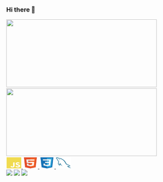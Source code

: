 ### Hi there 👋

<!--
**RafaBSilvaDev/RafaBsilvaDev** is a ✨ _special_ ✨ repository because its `README.md` (this file) appears on your GitHub profile.

Here are some ideas to get you started:

- 🔭 I’m currently working on ...
- 🌱 I’m currently learning ...
- 👯 I’m looking to collaborate on ...
- 🤔 I’m looking for help with ...
- 💬 Ask me about ...
- 📫 How to reach me: ...
- 😄 Pronouns: ...
- ⚡ Fun fact: ...
-->
<div>
  <a href="https://github.com/RafaBSilvaDev">
  <img height="180em" width="400em" src="https://github-readme-stats.vercel.app/api?username=RafaBsilvaDev&show_icons=true&theme=merko&include_all_commits=true&count_private=true"/>
  <img height="180em" width="400em" src="https://github-readme-stats.vercel.app/api/top-langs/?username=RafaBsilvaDev&layout=compact&langs_count=7&theme=merko"/>
</div>
  
  <img  alt="Rafa-Js" height="30" width="40" src="https://raw.githubusercontent.com/devicons/devicon/master/icons/javascript/javascript-plain.svg">
  <img alt="Rafa-HTML" height="30" width="40" src="https://raw.githubusercontent.com/devicons/devicon/master/icons/html5/html5-original.svg">
  <img alt="Rafa-CSS" height="30" width="40" src="https://raw.githubusercontent.com/devicons/devicon/master/icons/css3/css3-original.svg">
  <img alt="Rafa-CSS" height="30" width="40" src="https://raw.githubusercontent.com/devicons/devicon/master/icons/mysql/mysql-original.svg">
  <br>
  <div> 
  <a href="https://www.instagram.com/rafa_b.silva/?hl=pt-br" target="_blank"><img src="https://img.shields.io/badge/-Instagram-%23E4405F?style=for-the-badge&logo=instagram&logoColor=white" target="_blank"></a> 
  <a href = "mailto:barbosarafael447@gmail.com"><img src="https://img.shields.io/badge/-Gmail-%23333?style=for-the-badge&logo=gmail&logoColor=white" target="_blank"></a>
  <a href="" target="_blank"><img src="https://img.shields.io/badge/-LinkedIn-%230077B5?style=for-the-badge&logo=linkedin&logoColor=white" target="_blank"></a>
    
